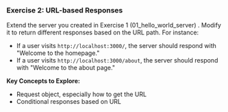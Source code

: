 ### Exercise 2: URL-based Responses
Extend the server you created in Exercise 1 (01_hello_world_server) . Modify it to return different responses based on the URL path. For instance:
- If a user visits `http://localhost:3000/`, the server should respond with "Welcome to the homepage."
- If a user visits `http://localhost:3000/about`, the server should respond with "Welcome to the about page."

**Key Concepts to Explore:**
- Request object, especially how to get the URL
- Conditional responses based on URL
